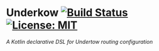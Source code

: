 # Underkow [![Build Status](https://travis-ci.com/xstefanox/underkow.svg?branch=master)](https://travis-ci.com/xstefanox/underkow) [![License: MIT](https://img.shields.io/badge/License-MIT-yellow.svg)](https://opensource.org/licenses/MIT)

_A Kotlin declarative DSL for Undertow routing configuration_
